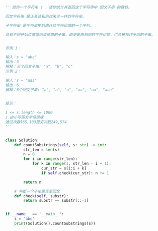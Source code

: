 
<BlogInfo id="960" title="56. 回文子串" author="白日梦想猿" pv=0 read_times=0 pre_cost_time=0分38秒 category="leetcode" tag_list="['leetcode']" create_time="2022.04.03 19:13:46" update_time="2022.04.03 19:28:50" />

```python
'''给你一个字符串 s ，请你统计并返回这个字符串中 回文子串 的数目。

回文字符串 是正着读和倒过来读一样的字符串。

子字符串 是字符串中的由连续字符组成的一个序列。

具有不同开始位置或结束位置的子串，即使是由相同的字符组成，也会被视作不同的子串。


示例 1：

输入：s = "abc"
输出：3
解释：三个回文子串: "a", "b", "c"
示例 2：

输入：s = "aaa"
输出：6
解释：6个回文子串: "a", "a", "a", "aa", "aa", "aaa"
 

提示：

1 <= s.length <= 1000
s 由小写英文字母组成
通过次数165,103提交次数249,574
'''


class Solution:
    def countSubstrings(self, s: str) -> int:
        str_len = len(s)
        n = 0
        for i in range(str_len):
            for k in range(1, str_len - i + 1):
                cur_str = s[i:i + k]
                if self.check(cur_str): n += 1

        return n

    # 判断一个子串是否是回文
    def check(self, substr):
        return substr == substr[::-1]


if __name__ == '__main__':
    s = 'abc'
    print(Solution().countSubstrings(s))

```
